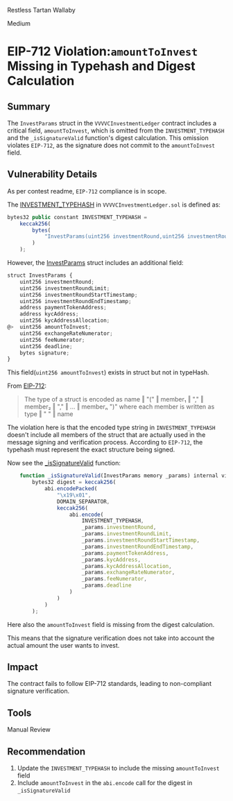Restless Tartan Wallaby

Medium

# EIP-712 Violation:`amountToInvest` Missing in Typehash and Digest Calculation

## Summary

The `InvestParams` struct in the `VVVVCInvestmentLedger` contract includes a critical field, `amountToInvest`, which is omitted from the `INVESTMENT_TYPEHASH` and the `_isSignatureValid` function's digest calculation. This omission violates `EIP-712`, as the signature does not commit to the `amountToInvest` field. 

## Vulnerability Details

As per contest readme, `EIP-712` compliance is in scope.

The [INVESTMENT_TYPEHASH](https://github.com/sherlock-audit/2024-11-vvv-exchange-update/blob/1791f41b310489aaa66de349ef1b9e4bd331f14b/vvv-platform-smart-contracts/contracts/vc/VVVVCInvestmentLedger.sol#L19) in `VVVVCInvestmentLedger.sol` is defined as:
```js
bytes32 public constant INVESTMENT_TYPEHASH =
    keccak256(
        bytes(
            "InvestParams(uint256 investmentRound,uint256 investmentRoundLimit,uint256 investmentRoundStartTimestamp,uint256 investmentRoundEndTimestamp,address paymentTokenAddress,address kycAddress,uint256 kycAddressAllocation,uint256 exchangeRateNumerator,uint256 feeNumerator,uint256 deadline)"
        )
    );
```
However, the [InvestParams](https://github.com/sherlock-audit/2024-11-vvv-exchange-update/blob/1791f41b310489aaa66de349ef1b9e4bd331f14b/vvv-platform-smart-contracts/contracts/vc/VVVVCInvestmentLedger.sol#L60) struct includes an additional field:
```js
struct InvestParams {
    uint256 investmentRound;
    uint256 investmentRoundLimit;
    uint256 investmentRoundStartTimestamp;
    uint256 investmentRoundEndTimestamp;
    address paymentTokenAddress;
    address kycAddress;
    uint256 kycAddressAllocation;
@>  uint256 amountToInvest;  
    uint256 exchangeRateNumerator;
    uint256 feeNumerator;
    uint256 deadline;
    bytes signature;
}
```
This field(`uint256 amountToInvest`) exists in struct but not in typeHash.

From [EIP-712](https://eips.ethereum.org/EIPS/eip-712):
> The type of a struct is encoded as name ‖ "(" ‖ member₁ ‖ "," ‖ member₂ ‖ "," ‖ … ‖ memberₙ ")"
where each member is written as type ‖ " " ‖ name

The violation here is that the encoded type string in `INVESTMENT_TYPEHASH` doesn't include all members of the struct that are actually used in the message signing and verification process. 
According to `EIP-712`, the typehash must represent the exact structure being signed.

Now see the [_isSignatureValid](https://github.com/sherlock-audit/2024-11-vvv-exchange-update/blob/1791f41b310489aaa66de349ef1b9e4bd331f14b/vvv-platform-smart-contracts/contracts/vc/VVVVCInvestmentLedger.sol#L212) function:
```js
    function _isSignatureValid(InvestParams memory _params) internal view returns (bool) {
        bytes32 digest = keccak256(
            abi.encodePacked(
                "\x19\x01",
                DOMAIN_SEPARATOR,
                keccak256(
                    abi.encode(
                        INVESTMENT_TYPEHASH,
                        _params.investmentRound,
                        _params.investmentRoundLimit,
                        _params.investmentRoundStartTimestamp,
                        _params.investmentRoundEndTimestamp,
                        _params.paymentTokenAddress,
                        _params.kycAddress,
                        _params.kycAddressAllocation,
                        _params.exchangeRateNumerator,
                        _params.feeNumerator,
                        _params.deadline
                    )
                )
            )
        );
```
Here also the `amountToInvest` field is missing from the digest calculation.

This means that the signature verification does not take into account the actual amount the user wants to invest.

## Impact

The contract fails to follow EIP-712 standards, leading to non-compliant signature verification.

## Tools
Manual Review

## Recommendation

1. Update the `INVESTMENT_TYPEHASH` to include the missing `amountToInvest` field
2. Include `amountToInvest` in the `abi.encode` call for the digest in `_isSignatureValid`
